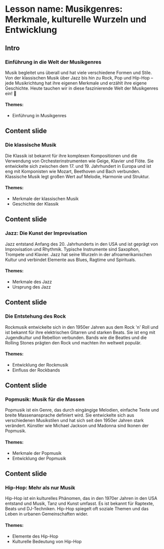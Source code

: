 # Lesson name: Musikgenres: Merkmale, kulturelle Wurzeln und Entwicklung

## Intro

### Einführung in die Welt der Musikgenres

Musik begleitet uns überall und hat viele verschiedene Formen und Stile. Von der klassischen Musik über Jazz bis hin zu Rock, Pop und Hip-Hop – jede Musikrichtung hat ihre eigenen Merkmale und erzählt ihre eigene Geschichte. Heute tauchen wir in diese faszinierende Welt der Musikgenres ein! 🎵

#### **Themes:**
- Einführung in Musikgenres

## Content slide

### Die klassische Musik

Die Klassik ist bekannt für ihre komplexen Kompositionen und die Verwendung von Orchesterinstrumenten wie Geige, Klavier und Flöte. Sie entwickelte sich zwischen dem 17. und 19. Jahrhundert in Europa und ist eng mit Komponisten wie Mozart, Beethoven und Bach verbunden. Klassische Musik legt großen Wert auf Melodie, Harmonie und Struktur.

#### **Themes:**
- Merkmale der klassischen Musik
- Geschichte der Klassik

## Content slide

### Jazz: Die Kunst der Improvisation

Jazz entstand Anfang des 20. Jahrhunderts in den USA und ist geprägt von Improvisation und Rhythmik. Typische Instrumente sind Saxophon, Trompete und Klavier. Jazz hat seine Wurzeln in der afroamerikanischen Kultur und verbindet Elemente aus Blues, Ragtime und Spirituals.

#### **Themes:**
- Merkmale des Jazz
- Ursprung des Jazz

## Content slide

### Die Entstehung des Rock

Rockmusik entwickelte sich in den 1950er Jahren aus dem Rock 'n' Roll und ist bekannt für ihre elektrischen Gitarren und starken Beats. Sie ist eng mit Jugendkultur und Rebellion verbunden. Bands wie die Beatles und die Rolling Stones prägten den Rock und machten ihn weltweit populär.

#### **Themes:**
- Entwicklung der Rockmusik
- Einfluss der Rockbands

## Content slide

### Popmusik: Musik für die Massen

Popmusik ist ein Genre, das durch eingängige Melodien, einfache Texte und breite Massenansprache definiert wird. Sie entwickelte sich aus verschiedenen Musikstilen und hat sich seit den 1950er Jahren stark verändert. Künstler wie Michael Jackson und Madonna sind Ikonen der Popmusik.

#### **Themes:**
- Merkmale der Popmusik
- Entwicklung der Popmusik

## Content slide

### Hip-Hop: Mehr als nur Musik

Hip-Hop ist ein kulturelles Phänomen, das in den 1970er Jahren in den USA entstand und Musik, Tanz und Kunst umfasst. Es ist bekannt für Raptexte, Beats und DJ-Techniken. Hip-Hop spiegelt oft soziale Themen und das Leben in urbanen Gemeinschaften wider.

#### **Themes:**
- Elemente des Hip-Hop
- Kulturelle Bedeutung von Hip-Hop
